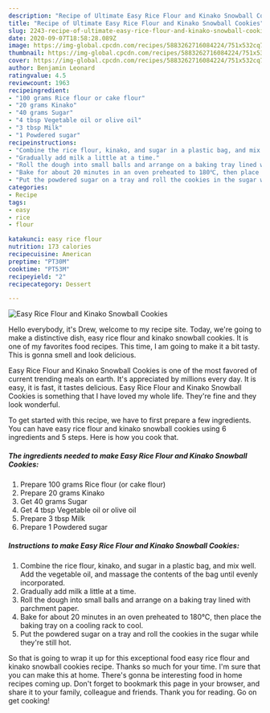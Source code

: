 ```yaml
---
description: "Recipe of Ultimate Easy Rice Flour and Kinako Snowball Cookies"
title: "Recipe of Ultimate Easy Rice Flour and Kinako Snowball Cookies"
slug: 2243-recipe-of-ultimate-easy-rice-flour-and-kinako-snowball-cookies
date: 2020-09-07T18:58:28.089Z
image: https://img-global.cpcdn.com/recipes/5883262716084224/751x532cq70/easy-rice-flour-and-kinako-snowball-cookies-recipe-main-photo.jpg
thumbnail: https://img-global.cpcdn.com/recipes/5883262716084224/751x532cq70/easy-rice-flour-and-kinako-snowball-cookies-recipe-main-photo.jpg
cover: https://img-global.cpcdn.com/recipes/5883262716084224/751x532cq70/easy-rice-flour-and-kinako-snowball-cookies-recipe-main-photo.jpg
author: Benjamin Leonard
ratingvalue: 4.5
reviewcount: 1963
recipeingredient:
- "100 grams Rice flour or cake flour"
- "20 grams Kinako"
- "40 grams Sugar"
- "4 tbsp Vegetable oil or olive oil"
- "3 tbsp Milk"
- "1 Powdered sugar"
recipeinstructions:
- "Combine the rice flour, kinako, and sugar in a plastic bag, and mix well. Add the vegetable oil, and massage the contents of the bag until evenly incorporated."
- "Gradually add milk a little at a time."
- "Roll the dough into small balls and arrange on a baking tray lined with parchment paper."
- "Bake for about 20 minutes in an oven preheated to 180℃, then place the baking tray on a cooling rack to cool."
- "Put the powdered sugar on a tray and roll the cookies in the sugar while they&#39;re still hot."
categories:
- Recipe
tags:
- easy
- rice
- flour

katakunci: easy rice flour 
nutrition: 173 calories
recipecuisine: American
preptime: "PT30M"
cooktime: "PT53M"
recipeyield: "2"
recipecategory: Dessert

---
```



![Easy Rice Flour and Kinako Snowball Cookies](https://img-global.cpcdn.com/recipes/5883262716084224/751x532cq70/easy-rice-flour-and-kinako-snowball-cookies-recipe-main-photo.jpg)

Hello everybody, it's Drew, welcome to my recipe site. Today, we're going to make a distinctive dish, easy rice flour and kinako snowball cookies. It is one of my favorites food recipes. This time, I am going to make it a bit tasty. This is gonna smell and look delicious.

Easy Rice Flour and Kinako Snowball Cookies is one of the most favored of current trending meals on earth. It's appreciated by millions every day. It is easy, it is fast, it tastes delicious. Easy Rice Flour and Kinako Snowball Cookies is something that I have loved my whole life. They're fine and they look wonderful.




To get started with this recipe, we have to first prepare a few ingredients. You can have easy rice flour and kinako snowball cookies using 6 ingredients and 5 steps. Here is how you cook that.

<!--inarticleads1-->

##### The ingredients needed to make Easy Rice Flour and Kinako Snowball Cookies:

1. Prepare 100 grams Rice flour (or cake flour)
1. Prepare 20 grams Kinako
1. Get 40 grams Sugar
1. Get 4 tbsp Vegetable oil or olive oil
1. Prepare 3 tbsp Milk
1. Prepare 1 Powdered sugar




<!--inarticleads2-->

##### Instructions to make Easy Rice Flour and Kinako Snowball Cookies:

1. Combine the rice flour, kinako, and sugar in a plastic bag, and mix well. Add the vegetable oil, and massage the contents of the bag until evenly incorporated.
1. Gradually add milk a little at a time.
1. Roll the dough into small balls and arrange on a baking tray lined with parchment paper.
1. Bake for about 20 minutes in an oven preheated to 180℃, then place the baking tray on a cooling rack to cool.
1. Put the powdered sugar on a tray and roll the cookies in the sugar while they&#39;re still hot.




So that is going to wrap it up for this exceptional food easy rice flour and kinako snowball cookies recipe. Thanks so much for your time. I'm sure that you can make this at home. There's gonna be interesting food in home recipes coming up. Don't forget to bookmark this page in your browser, and share it to your family, colleague and friends. Thank you for reading. Go on get cooking!

